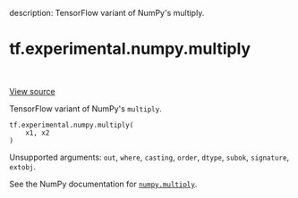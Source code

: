 description: TensorFlow variant of NumPy's multiply.

<div itemscope itemtype="http://developers.google.com/ReferenceObject">
<meta itemprop="name" content="tf.experimental.numpy.multiply" />
<meta itemprop="path" content="Stable" />
</div>

# tf.experimental.numpy.multiply

<!-- Insert buttons and diff -->

<table class="tfo-notebook-buttons tfo-api nocontent" align="left">

</table>

<a target="_blank" class="external" href="/code/stable/tensorflow/python/ops/numpy_ops/np_math_ops.py">View source</a>



TensorFlow variant of NumPy's `multiply`.


<pre class="devsite-click-to-copy prettyprint lang-py tfo-signature-link">
<code>tf.experimental.numpy.multiply(
    x1, x2
)
</code></pre>



<!-- Placeholder for "Used in" -->

Unsupported arguments: `out`, `where`, `casting`, `order`, `dtype`, `subok`, `signature`, `extobj`.

See the NumPy documentation for [`numpy.multiply`](https://numpy.org/doc/stable/reference/generated/numpy.multiply.html).